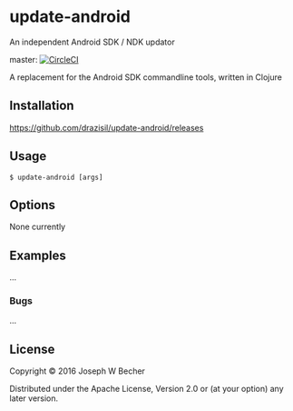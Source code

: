 # update-android
An independent Android SDK / NDK updator

master: [![CircleCI](https://circleci.com/gh/drazisil/update-android.svg?style=svg)](https://circleci.com/gh/drazisil/update-android)

A replacement for the Android SDK commandline tools, written in Clojure

## Installation

https://github.com/drazisil/update-android/releases

## Usage

    $ update-android [args]

## Options

None currently

## Examples

...

### Bugs

...


## License

Copyright © 2016 Joseph W Becher

Distributed under the Apache License, Version 2.0 or (at
your option) any later version.
